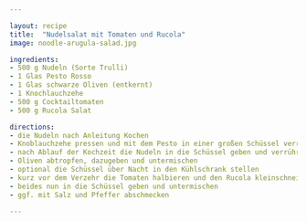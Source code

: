 ```yaml
---

layout: recipe
title:  "Nudelsalat mit Tomaten und Rucola"
image: noodle-arugula-salad.jpg

ingredients:
- 500 g Nudeln (Sorte Trulli)
- 1 Glas Pesto Rosso
- 1 Glas schwarze Oliven (entkernt)
- 1 Knochlauchzehe
- 500 g Cocktailtomaten
- 500 g Rucola Salat

directions:
- die Nudeln nach Anleitung Kochen
- Knoblauchzehe pressen und mit dem Pesto in einer großen Schüssel verrühren
- nach Ablauf der Kochzeit die Nudeln in die Schüssel geben und verrühren
- Oliven abtropfen, dazugeben und untermischen
- optional die Schüssel über Nacht in den Kühlschrank stellen
- kurz vor dem Verzehr die Tomaten halbieren und den Rucola kleinschneiden
- beides nun in die Schüssel geben und untermischen
- ggf. mit Salz und Pfeffer abschmecken

---
```

